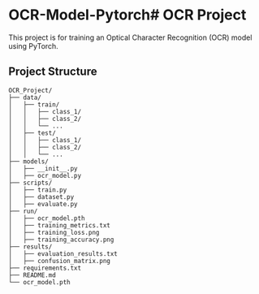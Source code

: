 # OCR-Model-Pytorch# OCR Project

This project is for training an Optical Character Recognition (OCR) model using PyTorch.

## Project Structure

    
    OCR_Project/
    ├── data/
    │   ├── train/
    │   │   ├── class_1/
    │   │   ├── class_2/
    │   │   └── ...
    │   ├── test/
    │   │   ├── class_1/
    │   │   ├── class_2/
    │   │   └── ...
    ├── models/
    │   ├── __init__.py
    │   ├── ocr_model.py
    ├── scripts/
    │   ├── train.py
    │   ├── dataset.py
    │   ├── evaluate.py
    ├── run/
    │   ├── ocr_model.pth
    │   ├── training_metrics.txt
    │   ├── training_loss.png
    │   ├── training_accuracy.png
    ├── results/
    │   ├── evaluation_results.txt
    │   ├── confusion_matrix.png
    ├── requirements.txt
    ├── README.md
    └── ocr_model.pth

    

